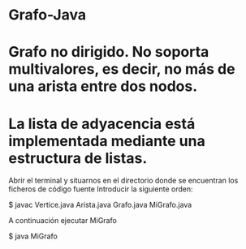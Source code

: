 # Grafo-Java

# Grafo no dirigido. No soporta multivalores, es decir, no más de una arista entre dos nodos.

# La lista de adyacencia está implementada mediante una estructura de listas.

Abrir el terminal y situarnos en el directorio donde se encuentran los ficheros de código fuente
Introducir la siguiente orden:

$ javac Vertice.java Arista.java Grafo.java MiGrafo.java

A continuación ejecutar MiGrafo

$ java MiGrafo